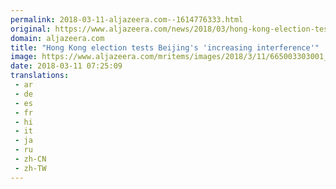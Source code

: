 ```yaml
---
permalink: 2018-03-11-aljazeera.com--1614776333.html
original: https://www.aljazeera.com/news/2018/03/hong-kong-election-tests-beijings-increasing-interference-180311061752620.html
domain: aljazeera.com
title: "Hong Kong election tests Beijing's 'increasing interference'"
image: https://www.aljazeera.com/mritems/images/2018/3/11/665003303001_5749179232001_5749151780001-th.jpg
date: 2018-03-11 07:25:09
translations: 
 - ar
 - de
 - es
 - fr
 - hi
 - it
 - ja
 - ru
 - zh-CN
 - zh-TW
---
```


